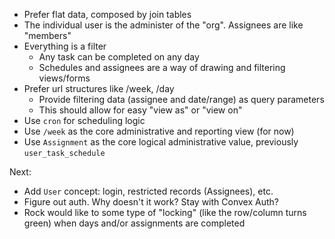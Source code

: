 - Prefer flat data, composed by join tables
- The individual user is the administer of the "org". Assignees are like "members"
- Everything is a filter
  - Any task can be completed on any day
  - Schedules and assignees are a way of drawing and filtering views/forms
- Prefer url structures like /week, /day
  - Provide filtering data (assignee and date/range) as query parameters
  - This should allow for easy "view as" or "view on"
- Use `cron` for scheduling logic
- Use `/week` as the core administrative and reporting view (for now)
- Use `Assignment` as the core logical administrative value, previously `user_task_schedule`

Next:

- Add `User` concept: login, restricted records (Assignees), etc.
- Figure out auth. Why doesn't it work? Stay with Convex Auth?
- Rock would like to some type of "locking" (like the row/column turns green) when days and/or assignments are completed
